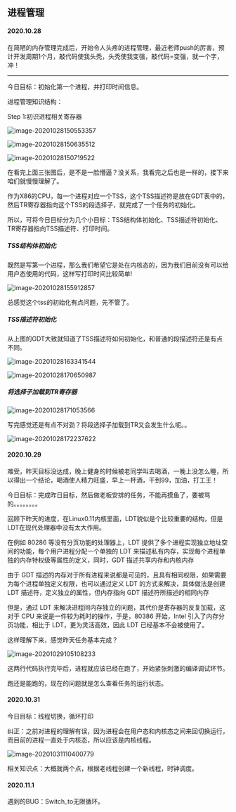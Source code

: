 ## 进程管理

#### 2020.10.28

在简陋的内存管理完成后，开始令人头疼的进程管理，最近老师push的厉害，预计开发周期1个月，敲代码使我头秃，头秃使我变强，敲代码=变强，就一个字，冲！

----

今日目标：初始化第一个进程，并打印时间信息。

进程管理知识结构：

Step 1:初识进程相关寄存器

![image-20201028150553357](进程管理.assets/image-20201028150553357.png)

![image-20201028150635512](进程管理.assets/image-20201028150635512.png)

![image-20201028150719522](进程管理.assets/image-20201028150719522.png)

在看完上面三张图后，是不是一脸懵逼？没关系，我看完之后也是一样的，接下来咱们就慢慢理解了。

作为X86的CPU，每一个进程对应一个TSS，这个TSS描述符是放在GDT表中的，然后TR寄存器指向这个TSS的段选择子，就完成了一个任务的初始化。

所以，可将今日目标分为几个小目标：TSS结构体初始化、TSS描述符初始化、TR寄存器指向TSS描述符、打印时间。

##### TSS结构体初始化

既然是写第一个进程，那么我们希望它是处在内核态的，因为我们目前没有可以给用户态使用的代码，这样写打印时间比较简单!

![image-20201028155912857](进程管理.assets/image-20201028155912857.png)

总感觉这个tss的初始化有点问题，先不管了。

##### TSS描述符初始化

从上图的GDT大致就知道了TSS描述符如何初始化，和普通的段描述符还是有点不同。

![image-20201028163341544](进程管理.assets/image-20201028163341544.png)

![image-20201028170650987](进程管理.assets/image-20201028170650987.png)

##### 将选择子加载到TR寄存器

![image-20201028171053566](进程管理.assets/image-20201028171053566.png)

写完感觉还是有点不对劲？将段选择子加载到TR又会发生什么呢。。

![image-20201028172237622](进程管理.assets/image-20201028172237622.png)

#### 2020.10.29

难受，昨天目标没达成，晚上健身的时候被老同学叫去喝酒，一晚上没怎么睡，所以得出一个结论，喝酒使人精力旺盛，早上一杯酒，干到99，加油，打工王！

今日目标：完成昨日目标，然后做老板安排的任务，不能再摸鱼了，要被骂的。。。。。。。。

回顾下昨天的进度，在Linux0.11内核里面，LDT貌似是个比较重要的结构，但是LDT在现代处理器中没有太大作用。

在例如 80286 等没有分页功能的处理器上，LDT 提供了多个进程实现独立地址空间的功能，每个用户进程分配一个单独的 LDT 来描述私有内存，实现每个进程单独的内存特权级等属性的定义，同时，GDT 描述共享内存和内核内存

由于 GDT 描述的内存对于所有进程来说都是可见的，且具有相同权限，如果需要为每个进程单独定义权限，也可以通过定义 LDT 的方式来解决，具体做法是创建 LDT 描述符，定义独立的属性，但内存指向 GDT 描述符所描述的相同内存

但是，通过 LDT 来解决进程间内存独立的问题，其代价是寄存器的反复加载，这对于 CPU 来说是一件较为耗时的操作，于是，80386 开始，Intel 引入了内存分页功能，相比于 LDT，更为灵活高效，因此 LDT 已经基本不会被使用了。

这样理解下来，感觉昨天任务基本完成？

![image-20201029105108233](进程管理.assets/image-20201029105108233.png)

这两行代码执行完毕后，进程就应该已经在跑了，开始紧张刺激的编译调试环节。

跑还是能跑的，现在的问题就是怎么查看任务的运行状态。

#### 2020.10.31

今日目标：线程切换，循环打印

纠正：之前对进程的理解有误，因为进程会在用户态和内核态之间来回切换运行，而目前的进程一直处于内核态，所以应该是内核线程。

![image-20201031110400779](进程管理.assets/image-20201031110400779.png)

相关知识点：大概就两个点，根据老线程创建一个新线程，时钟调度。

#### 2020.11.1

遇到的BUG：Switch_to无限循环。